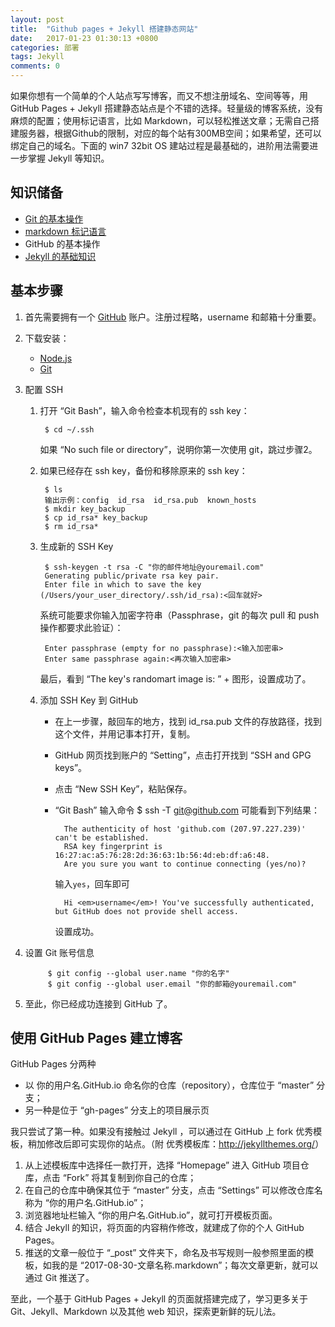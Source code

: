 ```yaml
---
layout: post
title:  "Github pages + Jekyll 搭建静态网站"
date:   2017-01-23 01:30:13 +0800
categories: 部署
tags: Jekyll
comments: 0
---
```


如果你想有一个简单的个人站点写写博客，而又不想注册域名、空间等等，用 GitHub Pages + Jekyll 搭建静态站点是个不错的选择。轻量级的博客系统，没有麻烦的配置；使用标记语言，比如 Markdown，可以轻松推送文章；无需自己搭建服务器，根据Github的限制，对应的每个站有300MB空间；如果希望，还可以绑定自己的域名。下面的 win7 32bit OS 建站过程是最基础的，进阶用法需要进一步掌握 Jekyll 等知识。<!--more-->

## 知识储备
- [Git 的基本操作](https://blog.jobbole.com/78960/)
- [markdown 标记语言](https://hiker90.github.io/2017/08/30/Markdown-%E5%85%A5%E9%97%A8/)
- GitHub 的基本操作
- [Jekyll 的基础知识](http://jekyllcn.com/)

## 基本步骤

1. 首先需要拥有一个 [GitHub](http://www.GitHub.com/) 账户。注册过程略，username 和邮箱十分重要。
2. 下载安装：
    - [Node.js](http://nodejs.org/)
    - [Git](http://git-scm.com/)
3. 配置 SSH
    1. 打开 “Git Bash”，输入命令检查本机现有的 ssh key：

            $ cd ~/.ssh

        如果 “No such file or directory”，说明你第一次使用 git，跳过步骤2。

    2. 如果已经存在 ssh key，备份和移除原来的 ssh key：

            $ ls
            输出示例：config  id_rsa  id_rsa.pub  known_hosts
            $ mkdir key_backup
            $ cp id_rsa* key_backup
            $ rm id_rsa*

    3. 生成新的 SSH Key

            $ ssh-keygen -t rsa -C "你的邮件地址@youremail.com"
            Generating public/private rsa key pair.
            Enter file in which to save the key (/Users/your_user_directory/.ssh/id_rsa):<回车就好>

        系统可能要求你输入加密字符串（Passphrase，git 的每次 pull 和 push 操作都要求此验证）：

            Enter passphrase (empty for no passphrase):<输入加密串>
            Enter same passphrase again:<再次输入加密串>

        最后，看到 “The key's randomart image is: ” + 图形，设置成功了。

    4. 添加 SSH Key 到 GitHub

        - 在上一步骤，敲回车的地方，找到 id_rsa.pub 文件的存放路径，找到这个文件，并用记事本打开，复制。
        - GitHub 网页找到账户的 “Setting”，点击打开找到 “SSH and GPG keys”。
        - 点击 “New SSH Key”，粘贴保存。
        - “Git Bash” 输入命令
                $ ssh -T git@github.com
        可能看到下列结果：

                The authenticity of host 'github.com (207.97.227.239)' can't be established.
                RSA key fingerprint is 16:27:ac:a5:76:28:2d:36:63:1b:56:4d:eb:df:a6:48.
                Are you sure you want to continue connecting (yes/no)?

            输入`yes`，回车即可

                Hi <em>username</em>! You've successfully authenticated, but GitHub does not provide shell access.

            设置成功。

4. 设置 Git 账号信息

            $ git config --global user.name "你的名字"
            $ git config --global user.email "你的邮箱@youremail.com"

5. 至此，你已经成功连接到 GitHub 了。

## 使用 GitHub Pages 建立博客

GitHub Pages 分两种

- 以 你的用户名.GitHub.io 命名你的仓库（repository），仓库位于 “master” 分支；
- 另一种是位于 “gh-pages” 分支上的项目展示页

我只尝试了第一种。如果没有接触过 Jekyll ，可以通过在 GitHub 上 fork 优秀模板，稍加修改后即可实现你的站点。（附 优秀模板库：<http://jekyllthemes.org/>）

1. 从上述模板库中选择任一款打开，选择 “Homepage” 进入 GitHub 项目仓库，点击 “Fork” 将其复制到你自己的仓库；
2. 在自己的仓库中确保其位于 “master” 分支，点击 “Settings” 可以修改仓库名称为 “你的用户名.GitHub.io”；
3. 浏览器地址栏输入 “你的用户名.GitHub.io”，就可打开模板页面。
4. 结合 Jekyll 的知识，将页面的内容稍作修改，就建成了你的个人 GitHub Pages。
5. 推送的文章一般位于 “_post” 文件夹下，命名及书写规则一般参照里面的模板，如我的是 “2017-08-30-文章名称.markdown”；每次文章更新，就可以通过 Git 推送了。

至此，一个基于 GitHub Pages + Jekyll 的页面就搭建完成了，学习更多关于 Git、Jekyll、Markdown 以及其他 web 知识，探索更新鲜的玩儿法。
